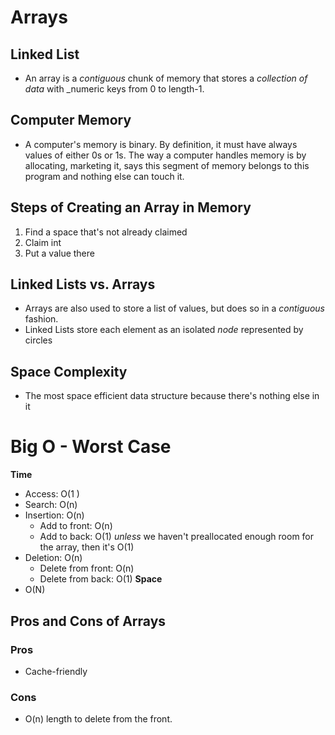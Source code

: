 
# Arrays 

## Linked List
- An array is a _contiguous_ chunk of memory that stores a _collection of data_ with _numeric keys from 0 to length-1. 

## Computer Memory
- A computer's memory is binary. By definition, it must have always values of either 0s or 1s. The way a computer handles memory is by allocating, marketing it, says this segment of memory belongs to this program and nothing else can touch it. 

## Steps of Creating an Array in Memory
1. Find a space that's not already claimed
2. Claim int
3. Put a value there

## Linked Lists vs. Arrays
- Arrays are also used to store a list of values, but does so in a _contiguous_ fashion. 
- Linked Lists store each element as an isolated _node_ represented by circles

## Space Complexity
- The most space efficient data structure because there's nothing else in it


# Big O - Worst Case
**Time**
- Access: O(1 )
- Search: O(n)
- Insertion: O(n)
    - Add to front: O(n)
    - Add to back: O(1) *unless* we haven't preallocated enough room for the array, then it's O(1)
- Deletion: O(n)
    - Delete from front: O(n)
    - Delete from back: O(1)
**Space**
- O(N)


## Pros and Cons of Arrays
### Pros
- Cache-friendly
### Cons
- O(n) length to delete from the front. 




